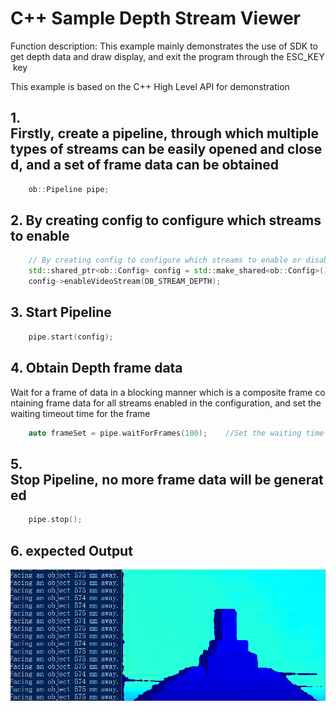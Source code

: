 # C++ Sample Depth Stream Viewer

Function description: This example mainly demonstrates the use of SDK to get depth data and draw display, and exit the program through the ESC_KEY key

This example is based on the C++ High Level API for demonstration

## 1. Firstly, create a pipeline, through which multiple types of streams can be easily opened and closed, and a set of frame data can be obtained
```cpp
    ob::Pipeline pipe;
```

## 2. By creating config to configure which streams to enable 
```cpp
    // By creating config to configure which streams to enable or disable for the pipeline, here the depth stream will be enabled
    std::shared_ptr<ob::Config> config = std::make_shared<ob::Config>();
    config->enableVideoStream(OB_STREAM_DEPTH);
```

## 3. Start Pipeline
```cpp
    pipe.start(config);
```

## 4. Obtain Depth frame data
Wait for a frame of data in a blocking manner which is a composite frame containing frame data for all streams enabled in the configuration, and set the waiting timeout time for the frame
```cpp
    auto frameSet = pipe.waitForFrames(100);	//Set the waiting time to 100ms
```

## 5. Stop Pipeline, no more frame data will be generated
```cpp
    pipe.stop();
```
## 6. expected Output 

![image](Image/DepthViewer.png)